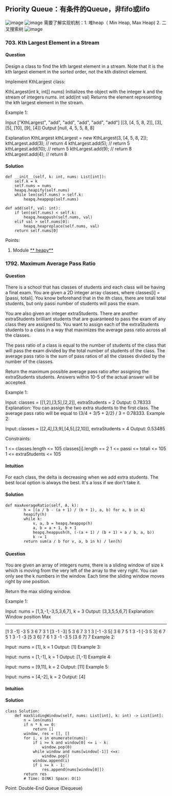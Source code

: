 ## Priority Queue：有条件的Queue，非fifo或lifo
![image](https://user-images.githubusercontent.com/27000065/111044694-20d76280-8418-11eb-99bb-ad60cbfb01f0.png)
![image](https://user-images.githubusercontent.com/27000065/111044703-28970700-8418-11eb-83ce-f5d30717912a.png)
需要了解实现机制：1. 堆heap（ Min Heap, Max Heap) 2. 二叉搜索树
![image](https://user-images.githubusercontent.com/27000065/111044740-62680d80-8418-11eb-8a0c-511904fbe693.png)

### 703. Kth Largest Element in a Stream
#### Question
Design a class to find the kth largest element in a stream. Note that it is the kth largest element in the sorted order, not the kth distinct element.

Implement KthLargest class:

KthLargest(int k, int[] nums) Initializes the object with the integer k and the stream of integers nums.
int add(int val) Returns the element representing the kth largest element in the stream.
 

Example 1:

Input
["KthLargest", "add", "add", "add", "add", "add"]
[[3, [4, 5, 8, 2]], [3], [5], [10], [9], [4]]
Output
[null, 4, 5, 5, 8, 8]

Explanation
KthLargest kthLargest = new KthLargest(3, [4, 5, 8, 2]);
kthLargest.add(3);   // return 4
kthLargest.add(5);   // return 5
kthLargest.add(10);  // return 5
kthLargest.add(9);   // return 8
kthLargest.add(4);   // return 8

#### Solution
```
def __init__(self, k: int, nums: List[int]):
    self.k = k
    self.nums = nums
    heapq.heapify(self.nums)
    while len(self.nums) > self.k:
        heapq.heappop(self.nums)

def add(self, val: int):
    if len(self.nums) < self.k:
        heapq.heappush(self.nums, val)
    elif val > self.nums[0]:
        heapq.heapreplace(self.nums, val)
    return self.nums[0]
```
Points:
1. Module [** heapy**](https://docs.python.org/zh-cn/3/library/heapq.html)

### 1792. Maximum Average Pass Ratio
#### Question
There is a school that has classes of students and each class will be having a final exam. You are given a 2D integer array classes, where classes[i] = [passi, totali]. You know beforehand that in the ith class, there are totali total students, but only passi number of students will pass the exam.

You are also given an integer extraStudents. There are another extraStudents brilliant students that are guaranteed to pass the exam of any class they are assigned to. You want to assign each of the extraStudents students to a class in a way that maximizes the average pass ratio across all the classes.

The pass ratio of a class is equal to the number of students of the class that will pass the exam divided by the total number of students of the class. The average pass ratio is the sum of pass ratios of all the classes divided by the number of the classes.

Return the maximum possible average pass ratio after assigning the extraStudents students. Answers within 10-5 of the actual answer will be accepted.

 

Example 1:

Input: classes = [[1,2],[3,5],[2,2]], extraStudents = 2
Output: 0.78333
Explanation: You can assign the two extra students to the first class. The average pass ratio will be equal to (3/4 + 3/5 + 2/2) / 3 = 0.78333.
Example 2:

Input: classes = [[2,4],[3,9],[4,5],[2,10]], extraStudents = 4
Output: 0.53485
 

Constraints:

1 <= classes.length <= 105
classes[i].length == 2
1 <= passi <= totali <= 105
1 <= extraStudents <= 105
#### Intuition
For each class, the delta is decreasing when we add extra students.
The best local option is always the best.
It's a loss if we don't take it.

#### Solution 
```
def maxAverageRatio(self, A, k):
        h = [(a / b - (a + 1) / (b + 1), a, b) for a, b in A]
        heapify(h)
        while k:
            v, a, b = heapq.heappop(h)
            a, b = a + 1, b + 1
            heapq.heappush(h, (-(a + 1) / (b + 1) + a / b, a, b))
            k -= 1
        return sum(a / b for v, a, b in h) / len(h)
```

### 
#### Question
You are given an array of integers nums, there is a sliding window of size k which is moving from the very left of the array to the very right. You can only see the k numbers in the window. Each time the sliding window moves right by one position.

Return the max sliding window.

 

Example 1:

Input: nums = [1,3,-1,-3,5,3,6,7], k = 3
Output: [3,3,5,5,6,7]
Explanation: 
Window position                Max
---------------               -----
[1  3  -1] -3  5  3  6  7       3
 1 [3  -1  -3] 5  3  6  7       3
 1  3 [-1  -3  5] 3  6  7       5
 1  3  -1 [-3  5  3] 6  7       5
 1  3  -1  -3 [5  3  6] 7       6
 1  3  -1  -3  5 [3  6  7]      7
Example 2:

Input: nums = [1], k = 1
Output: [1]
Example 3:

Input: nums = [1,-1], k = 1
Output: [1,-1]
Example 4:

Input: nums = [9,11], k = 2
Output: [11]
Example 5:

Input: nums = [4,-2], k = 2
Output: [4]

#### Intuition
#### Solution
```
class Solution:
    def maxSlidingWindow(self, nums: List[int], k: int) -> List[int]:
        n = len(nums)
        if n * k == 0:
            return []
        window, res = [], []
        for i, x in enumerate(nums):
            if i >= k and window[0] <= i - k:
                window.pop(0)
            while window and nums[window[-1]] <=x:
                window.pop()
            window.append(i)
            if i >= k - 1:
                res.append(nums[window[0]])
        return res
        # Time: O(NK) Space: O(1)
```        
Point: Double-End Queue (Dequeue)
